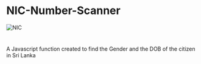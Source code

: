 # NIC-Number-Scanner

![NIC](https://socialify.git.ci/Randula98/NIC-Number-Scanner/image?font=Inter&forks=1&language=1&owner=1&pattern=Signal&stargazers=1&theme=Dark)
#
A Javascript function created to find the Gender and the DOB of the citizen in Sri Lanka
